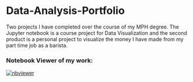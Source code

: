 # Data-Analysis-Portfolio
Two projects I have completed over the course of my MPH degree. The Jupyter notebook is a course project for Data Visualization and the second product is a personal project to visualize the money I have made from my part time job as a barista.

### Notebook Viewer of my work:
[![nbviewer](https://raw.githubusercontent.com/jupyter/design/master/logos/Badges/nbviewer_badge.svg)](https://nbviewer.jupyter.org/github/rcjones9/Data-Analysis-Portfolio/tree/main/)
